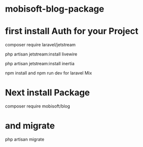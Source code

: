 # mobisoft-blog-package

# first install Auth for your Project

composer require laravel/jetstream

 php artisan jetstream:install livewire

 php artisan jetstream:install inertia

npm install and npm run dev for laravel Mix

# Next install Package

 composer require mobisoft/blog

# and migrate

 php artisan migrate




